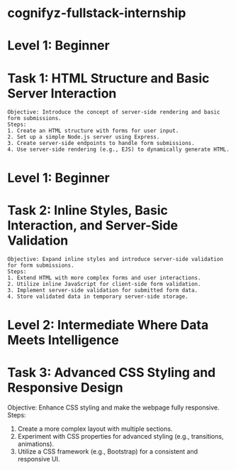 # cognifyz-fullstack-internship
 
# Level 1: Beginner 
  # Task 1: HTML Structure and Basic Server Interaction

    Objective: Introduce the concept of server-side rendering and basic form submissions.
    Steps:
    1. Create an HTML structure with forms for user input.
    2. Set up a simple Node.js server using Express.
    3. Create server-side endpoints to handle form submissions.
    4. Use server-side rendering (e.g., EJS) to dynamically generate HTML.

# Level 1: Beginner
  # Task 2: Inline Styles, Basic Interaction, and Server-Side Validation

    Objective: Expand inline styles and introduce server-side validation for form submissions.
    Steps:
    1. Extend HTML with more complex forms and user interactions.
    2. Utilize inline JavaScript for client-side form validation.
    3. Implement server-side validation for submitted form data.
    4. Store validated data in temporary server-side storage.

# Level 2: Intermediate Where Data Meets Intelligence
  # Task 3: Advanced CSS Styling and Responsive Design

  Objective: Enhance CSS styling and make the webpage fully responsive.
  Steps:
  1. Create a more complex layout with multiple sections.
  2. Experiment with CSS properties for advanced styling (e.g., transitions, animations).
  3. Utilize a CSS framework (e.g., Bootstrap) for a consistent and responsive UI.